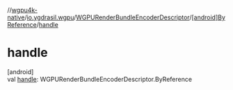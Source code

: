 //[wgpu4k-native](../../../../index.md)/[io.ygdrasil.wgpu](../../index.md)/[WGPURenderBundleEncoderDescriptor](../index.md)/[[android]ByReference](index.md)/[handle](handle.md)

# handle

[android]\
val [handle](handle.md): WGPURenderBundleEncoderDescriptor.ByReference